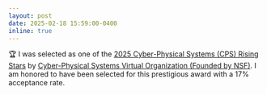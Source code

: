 ```yaml
---
layout: post
date: 2025-02-18 15:59:00-0400
inline: true
---
```


:trophy: I was selected as one of the <a href="https://cps-vo.org/group/CPSRisingStarsWorkshop25" target="blank">2025 Cyber-Physical Systems (CPS) Rising Stars</a> by <a href="https://cps-vo.org/" target="blank">Cyber-Physical Systems Virtual Organization (Founded by NSF)</a>. I am honored to have been selected for this prestigious award with a 17% acceptance rate.